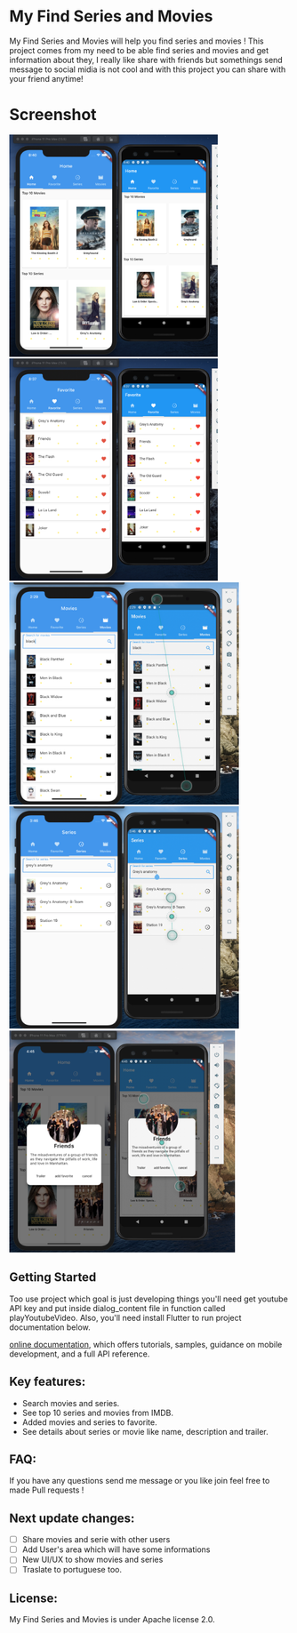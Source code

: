 # My Find Series and Movies

My Find Series and Movies will help you find series and movies !
This project comes from my need to be able find series and movies and get information about they, I really like share with friends but somethings send message to social midia is not cool and with this project you can share with your friend anytime! 

# Screenshot
<img src="/screenshot/main.png" height="400px"/> <img src="/screenshot/second_image.png" height="400px"/>
<img src="/screenshot/movies.png" height="400px"/> <img src="/screenshot/series.png" height="400px"/> 
<img src="/screenshot/details.png" height="400px"/>   

## Getting Started

Too use project which goal is just developing things you'll need get youtube API key and put inside dialog_content file in function called playYoutubeVideo. 
Also, you'll need install Flutter to run project documentation below.

[online documentation](https://flutter.dev/docs), which offers tutorials,
samples, guidance on mobile development, and a full API reference.

## Key features:
-  Search movies and series.
-  See top 10 series and movies from IMDB.
-  Added movies and series to favorite.
-  See details about series or movie like name, description and trailer.

## FAQ:
If you have any questions send me message or you like join feel free to made Pull requests !

## Next update changes:
- [ ] Share movies and serie with other users
- [ ] Add User's area which will have some informations
- [ ] New UI/UX to show movies and series
- [ ] Traslate to portuguese too.

## License:
My Find Series and Movies is under Apache license 2.0.
